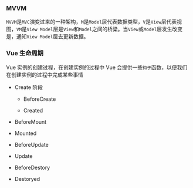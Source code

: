 ### MVVM

`MVVM`是`MVC`演变过来的一种架构，`M`是`Model`层代表数据类型，`V`是`View`层代表视图，`VM`是`View Model`层是`View`和`Model`之间的桥梁。当`View`或`Model`层发生改变是，通知`View Model`层去更新数据。

### Vue 生命周期

Vue 实例的创建过程，在创建实例的过程中 Vue 会提供一些`钩子`函数，以便我们在创建实例的过程中完成某些事情

- Create 阶段

  - BeforeCreate

  - Created

- BeforeMount

- Mounted

- BeforeUpdate

- Update

- BeforeDestory

- Destoryed
